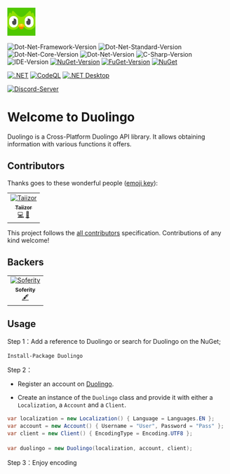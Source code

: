 ![Logo](.images/Logo.png)

![Dot-Net-Framework-Version](https://img.shields.io/badge/.NET%20Framework-%3E%3D4.5.2-blue)
![Dot-Net-Standard-Version](https://img.shields.io/badge/.NET%20Standard-%3E%3D1.1-blue)
![Dot-Net-Core-Version](https://img.shields.io/badge/.NET%20Core-%3E%3D3.1-blue)
![Dot-Net-Version](https://img.shields.io/badge/.NET-%3E%3D5.0-blue)
![C-Sharp-Version](https://img.shields.io/badge/C%23-Preview-blue.svg)
![IDE-Version](https://img.shields.io/badge/IDE-VS2022-blue.svg)
[![NuGet-Version](https://img.shields.io/nuget/v/Duolingo.svg)](https://www.nuget.org/packages/Duolingo)
[![FuGet-Version](https://www.fuget.org/packages/Duolingo/badge.svg)](https://www.fuget.org/packages/Duolingo)
[![NuGet](https://img.shields.io/nuget/dt/Duolingo)](https://www.nuget.org/api/v2/package/Duolingo)

[![.NET](https://github.com/Aquilatery/Duolingo/actions/workflows/dotnet.yml/badge.svg)](https://github.com/Aquilatery/Duolingo/actions/workflows/dotnet.yml)
[![CodeQL](https://github.com/Aquilatery/Duolingo/actions/workflows/codeql-analysis.yml/badge.svg)](https://github.com/Aquilatery/Duolingo/actions/workflows/codeql-analysis.yml)
[![.NET Desktop](https://github.com/Aquilatery/Duolingo/actions/workflows/dotnet-desktop.yml/badge.svg)](https://github.com/Aquilatery/Duolingo/actions/workflows/dotnet-desktop.yml)

[![Discord-Server](https://img.shields.io/discord/932386235538878534?label=Discord)](https://discord.gg/nxG977byXb)

# Welcome to Duolingo
Duolingo is a Cross-Platform Duolingo API library. It allows obtaining information with various functions it offers.

## Contributors

Thanks goes to these wonderful people ([emoji key](https://allcontributors.org/docs/en/emoji-key)):

<table>
  <tr>
    <td align="center">
		<a href="https://github.com/Taiizor">
			<img src="https://avatars3.githubusercontent.com/u/41683699?s=460&v=4" width="80px;" alt="Taiizor"/>
			<br/>
			<sub>
				<b>Taiizor</b>
			</sub>
		</a>
		<br/>
		<a href="https://github.com/Aquilatery/Duolingo/commits?author=Taiizor" title="Code">💻</a>
		<a href="https://www.vegalya.com" title="Ideas & Planning, Feedback">🤔</a>
	</td>
  </tr>
</table>

This project follows the [all contributors](https://github.com/all-contributors/all-contributors) specification. Contributions of any kind welcome!

## Backers

<table>
  <tr>
    <td align="center">
		<a href="https://github.com/Soferity">
			<img src="https://avatars3.githubusercontent.com/u/63516515?s=200&v=4" width="80px;" alt="Soferity"/>
			<br/>
			<sub>
				<b>Soferity</b>
			</sub>
		</a>
		<br/>
		<a href="https://github.com/Soferity" target="_blank" title="Content">🖋</a>
	</td>
  </tr>
</table>

## Usage

Step 1：Add a reference to Duolingo or search for Duolingo on the NuGet;

```Install-Package Duolingo```

Step 2：

- Register an account on [Duolingo](https://www.duolingo.com/register).

- Create an instance of the `Duolingo` class and provide it with either a `Localization`, a `Account` and a `Client`.

```cs
var localization = new Localization() { Language = Languages.EN };
var account = new Account() { Username = "User", Password = "Pass" };
var client = new Client() { EncodingType = Encoding.UTF8 };

var duolingo = new Duolingo(localization, account, client);
```

Step 3：Enjoy encoding